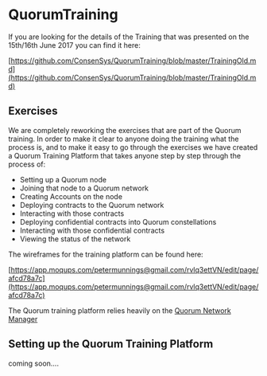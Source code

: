 # QuorumTraining
If you are looking for the details of the Training that was presented on the 15th/16th June 2017 you can find it here:

[https://github.com/ConsenSys/QuorumTraining/blob/master/TrainingOld.md](https://github.com/ConsenSys/QuorumTraining/blob/master/TrainingOld.md)

## Exercises
We are completely reworking the exercises that are part of the Quorum training.  In order to make it clear to anyone doing the training what the process is, and to make it easy to go through the exercises we have created a Quorum Training Platform that takes anyone step by step through the process of:

* Setting up a Quorum node
* Joining that node to a Quorum network
* Creating Accounts on the node
* Deploying contracts to the Quorum network
* Interacting with those contracts
* Deploying confidential contracts into Quorum constellations
* Interacting with those confidential contracts
* Viewing the status of the network

The wireframes for the training platform can be found here:

[https://app.moqups.com/petermunnings@gmail.com/rvlq3ettVN/edit/page/afcd78a7c](https://app.moqups.com/petermunnings@gmail.com/rvlq3ettVN/edit/page/afcd78a7c)

The Quorum training platform relies heavily on the [Quorum Network Manager](https://github.com/ConsenSys/QuorumNetworkManager)

## Setting up the Quorum Training Platform

coming soon....
